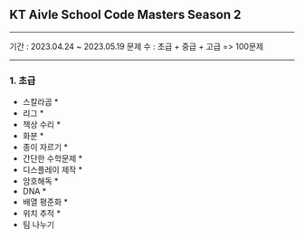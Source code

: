 ## KT Aivle School Code Masters Season 2
--------
기간 : 2023.04.24 ~ 2023.05.19
문제 수 : 초급 + 중급 + 고급 => 100문제

--------
### 1. 초급
- 스칼라곱  * 
- 리그 * 
- 책상 수리 *
- 화분 *
- 종이 자르기 *
- 간단한 수학문제 *
- 디스플레이 제작 *
- 암호해독 *
- DNA * 
- 배열 평준화 * 
- 위치 추적 *
- 팀 나누기 

